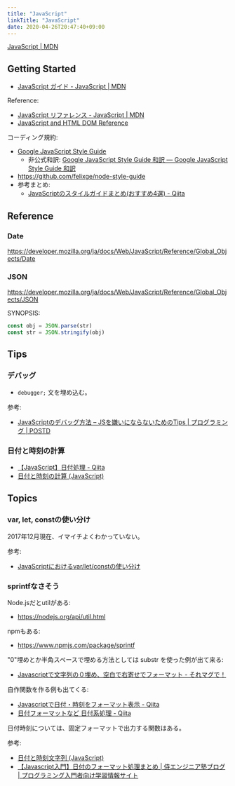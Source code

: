 ```yaml
---
title: "JavaScript"
linkTitle: "JavaScript"
date: 2020-04-26T20:47:40+09:00
---
```


[JavaScript | MDN](https://developer.mozilla.org/ja/docs/Web/JavaScript)

## Getting Started

- [JavaScript ガイド - JavaScript | MDN](https://developer.mozilla.org/ja/docs/Web/JavaScript/Guide "JavaScript ガイド - JavaScript | MDN")

Reference:

- [JavaScript リファレンス - JavaScript | MDN](https://developer.mozilla.org/ja/docs/Web/JavaScript/Reference "JavaScript リファレンス - JavaScript | MDN")
- [JavaScript and HTML DOM Reference](https://www.w3schools.com/jsref/ "JavaScript and HTML DOM Reference")

コーディング規約:

- [Google JavaScript Style Guide](https://google.github.io/styleguide/javascriptguide.xml "Google JavaScript Style Guide")
  - 非公式和訳: [Google JavaScript Style Guide 和訳 — Google JavaScript Style Guide 和訳](http://cou929.nu/data/google_javascript_style_guide/ "Google JavaScript Style Guide 和訳 — Google JavaScript Style Guide 和訳")
- https://github.com/felixge/node-style-guide
- 参考まとめ:
  - [JavaScriptのスタイルガイドまとめ(おすすめ4選) - Qiita](https://qiita.com/takeharu/items/dee0972e5f39bfd4d7c8 "JavaScriptのスタイルガイドまとめ(おすすめ4選) - Qiita")


## Reference
### Date

https://developer.mozilla.org/ja/docs/Web/JavaScript/Reference/Global_Objects/Date

### JSON

https://developer.mozilla.org/ja/docs/Web/JavaScript/Reference/Global_Objects/JSON

SYNOPSIS:

```JavaScript
const obj = JSON.parse(str)
const str = JSON.stringify(obj)
```

## Tips

### デバッグ

- `debugger;` 文を埋め込む。

参考:

- [JavaScriptのデバッグ方法 – JSを嫌いにならないためのTips | プログラミング | POSTD](http://postd.cc/how-to-not-hate-javascript-tips-from-the-frontline/ "JavaScriptのデバッグ方法 – JSを嫌いにならないためのTips | プログラミング | POSTD")

### 日付と時刻の計算

- [【JavaScript】日付処理 - Qiita](https://qiita.com/kazu56/items/cca24cfdca4553269cab "【JavaScript】日付処理 - Qiita")
- [日付と時刻の計算 (JavaScript)](https://msdn.microsoft.com/ja-jp/library/ee532932%28v=vs.94%29.aspx "日付と時刻の計算 (JavaScript)")

## Topics
### var, let, constの使い分け

2017年12月現在、イマイチよくわかっていない。

参考:

- [JavaScriptにおけるvar/let/constの使い分け](https://sbfl.net/blog/2016/07/14/javascript-var-let-const/ "JavaScriptにおけるvar/let/constの使い分け")

### sprintfなさそう

Node.jsだとutilがある:

- https://nodejs.org/api/util.html

npmもある:

- https://www.npmjs.com/package/sprintf

"0"埋めとか半角スペースで埋める方法としては substr を使った例が出て来る:

- [Javascriptで文字列の０埋め、空白で右寄せでフォーマット - それマグで！](http://takuya-1st.hatenablog.jp/entry/2014/12/03/114154 "Javascriptで文字列の０埋め、空白で右寄せでフォーマット - それマグで！")

自作関数を作る例も出てくる:

- [Javascriptで日付・時刻をフォーマット表示 - Qiita](https://qiita.com/pseudo_foxkeh/items/9297a834bc8e05133e7a "Javascriptで日付・時刻をフォーマット表示 - Qiita")
- [日付フォーマットなど 日付系処理 - Qiita](https://qiita.com/osakanafish/items/c64fe8a34e7221e811d0 "日付フォーマットなど 日付系処理 - Qiita")

日付時刻については、固定フォーマットで出力する関数はある。

参考:

- [日付と時刻文字列 (JavaScript)](https://msdn.microsoft.com/ja-jp/library/ff743760(v=vs.94).aspx "日付と時刻文字列 (JavaScript)")
- [【Javascript入門】日付のフォーマット処理まとめ | 侍エンジニア塾ブログ | プログラミング入門者向け学習情報サイト](https://www.sejuku.net/blog/23064 "【Javascript入門】日付のフォーマット処理まとめ | 侍エンジニア塾ブログ | プログラミング入門者向け学習情報サイト")
